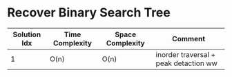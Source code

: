 # Recover Binary Search Tree

| Solution Idx | Time Complexity | Space Complexity | Comment                               |
| ------------ | --------------- | ---------------- | ------------------------------------- |
| 1            | O(n)            | O(n)             | inorder traversal + peak detaction ww |
